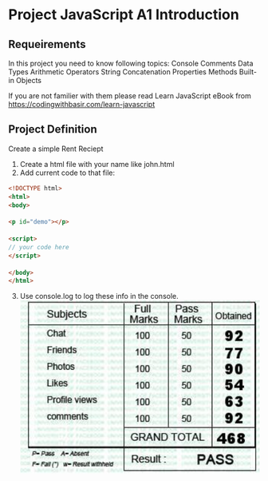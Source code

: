 # Project JavaScript A1 Introduction

## Requeirements
In this project you need to know following topics:
Console Comments Data Types Arithmetic Operators String Concatenation Properties Methods Built-in Objects

If you are not familier with them please read Learn JavaScript eBook from https://codingwithbasir.com/learn-javascript

## Project Definition
Create a simple Rent Reciept
1. Create a html file with your name like john.html
2. Add current code to that file:
```html
<!DOCTYPE html>
<html>
<body>

<p id="demo"></p>

<script>
// your code here
</script> 

</body>
</html>

```
3. Use console.log to log these info in the console.
![marksheet.png](marksheet.png)
